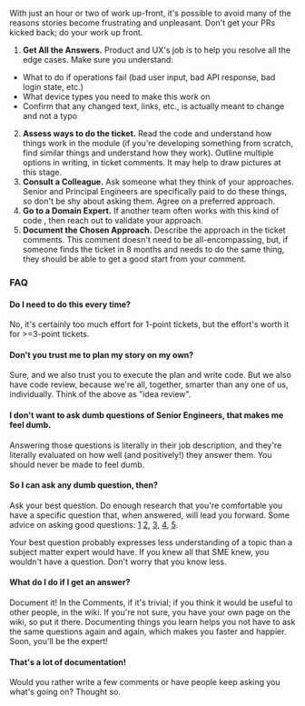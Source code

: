With just an hour or two of work up-front, it's possible to avoid many of the reasons stories become frustrating and unpleasant. Don't get your PRs kicked back; do your work up front.

1. **Get All the Answers.** Product and UX's job is to help you resolve all the edge cases. Make sure you understand:
  * What to do if operations fail (bad user input, bad API response, bad login state, etc.)
  * What device types you need to make this work on
  * Confirm that any changed text, links, etc., is actually meant to change and not a typo
2. **Assess ways to do the ticket.** Read the code and understand how things work in the module (if you're developing something from scratch, find similar things and understand how they work). Outline multiple options in writing, in ticket comments. It may help to draw pictures at this stage.
3. **Consult a Colleague.** Ask someone what they think of your approaches. Senior and Principal Engineers are specifically paid to do these things, so don't be shy about asking them. Agree on a preferred approach.
4. **Go to a Domain Expert.** If another team often works with this kind of code , then reach out to validate your approach.
5. **Document the Chosen Approach.** Describe the approach in the ticket comments. This comment doesn't need to be all-encompassing, but, if someone finds the ticket in 8 months and needs to do the same thing, they should be able to get a good start from your comment.


### FAQ

#### Do I need to do this every time?

No, it's certainly too much effort for 1-point tickets, but the effort's worth it for >=3-point tickets.

#### Don't you trust me to plan my story on my own?

Sure, and we also trust you to execute the plan and write code. But we also have code review, because we're all, together, smarter than any one of us, individually. Think of the above as "idea review".

#### I don't want to ask dumb questions of Senior Engineers, that makes me feel dumb.

Answering those questions is literally in their job description, and they're literally evaluated on how well (and positively!) they answer them. You should never be made to feel dumb.

#### So I can ask any dumb question, then?

Ask your best question. Do enough research that you're comfortable you have a specific question that, when answered, will lead you forward. Some advice on asking good questions: [1](https://stackoverflow.com/help/how-to-ask) [2](https://medium.com/@dan_abramov/asking-good-questions-421f08ee7e5c), [3](https://medium.com/@gordon_zhu/how-to-be-great-at-asking-questions-e37be04d0603), [4](http://www.catb.org/~esr/faqs/smart-questions.html), [5](https://codeblog.jonskeet.uk/2012/11/24/stack-overflow-question-checklist/).

Your best question probably expresses less understanding of a topic than a subject matter expert would have. If you knew all that SME knew, you wouldn't have a question. Don't worry that you know less.

#### What do I do if I get an answer?

Document it! In the Comments, if it's trivial; if you think it would be useful to other people, in the wiki. If you're not sure, you have your own page on the wiki, so put it there. Documenting things you learn helps you not have to ask the same questions again and again, which makes you faster and happier. Soon, you'll be the expert!

#### That's a lot of documentation!

Would you rather write a few comments or have people keep asking you what's going on? Thought so.

